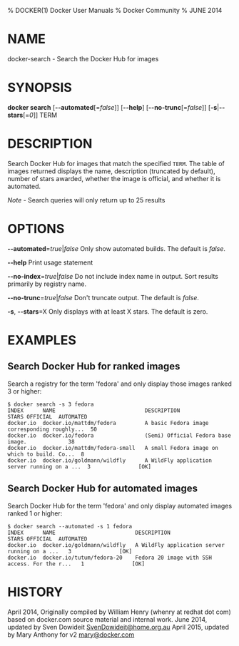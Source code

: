 % DOCKER(1) Docker User Manuals
% Docker Community
% JUNE 2014
# NAME
docker-search - Search the Docker Hub for images

# SYNOPSIS
**docker search**
[**--automated**[=*false*]]
[**--help**]
[**--no-trunc**[=*false*]]
[**-s**|**--stars**[=*0*]]
TERM

# DESCRIPTION

Search Docker Hub for images that match the specified `TERM`. The table
of images returned displays the name, description (truncated by default), number
of stars awarded, whether the image is official, and whether it is automated.

*Note* - Search queries will only return up to 25 results

# OPTIONS
**--automated**=*true*|*false*
   Only show automated builds. The default is *false*.

**--help**
   Print usage statement

**--no-index**=*true*|*false*
   Do not include index name in output. Sort results primarily by registry
   name.

**--no-trunc**=*true*|*false*
   Don't truncate output. The default is *false*.

**-s**, **--stars**=X
   Only displays with at least X stars. The default is zero.

# EXAMPLES

## Search Docker Hub for ranked images

Search a registry for the term 'fedora' and only display those images
ranked 3 or higher:

    $ docker search -s 3 fedora
    INDEX      NAME                            DESCRIPTION                                    STARS OFFICIAL  AUTOMATED
    docker.io  docker.io/mattdm/fedora         A basic Fedora image corresponding roughly...  50
    docker.io  docker.io/fedora                (Semi) Official Fedora base image.             38
    docker.io  docker.io/mattdm/fedora-small   A small Fedora image on which to build. Co...  8
    docker.io  docker.io/goldmann/wildfly      A WildFly application server running on a ...  3               [OK]

## Search Docker Hub for automated images

Search Docker Hub for the term 'fedora' and only display automated images
ranked 1 or higher:

    $ docker search --automated -s 1 fedora
    INDEX      NAME                         DESCRIPTION                                     STARS OFFICIAL  AUTOMATED
    docker.io  docker.io/goldmann/wildfly   A WildFly application server running on a ...   3               [OK]
    docker.io  docker.io/tutum/fedora-20    Fedora 20 image with SSH access. For the r...   1               [OK]

# HISTORY
April 2014, Originally compiled by William Henry (whenry at redhat dot com)
based on docker.com source material and internal work.
June 2014, updated by Sven Dowideit <SvenDowideit@home.org.au>
April 2015, updated by Mary Anthony for v2 <mary@docker.com>

